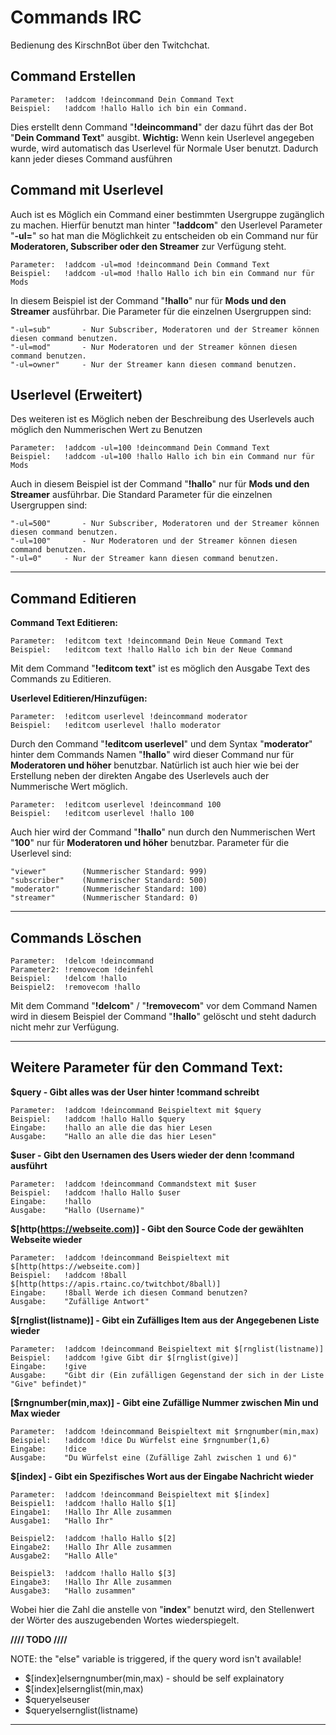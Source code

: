 # Commands IRC

Bedienung des KirschnBot über den Twitchchat.

## Command Erstellen

	Parameter:	!addcom !deincommand Dein Command Text
	Beispiel:	!addcom !hallo Hallo ich bin ein Command.

Dies erstellt denn Command "**!deincommand**" der dazu führt das der Bot "**Dein Command Text**" ausgibt.
**Wichtig:** Wenn kein Userlevel angegeben wurde, wird automatisch das Userlevel für Normale User benutzt.
Dadurch kann jeder dieses Command ausführen


## Command mit Userlevel

Auch ist es Möglich ein Command einer bestimmten Usergruppe zugänglich zu machen.
Hierfür benutzt man hinter "**!addcom**" den Userlevel Parameter "**-ul=**" so hat man die Möglichkeit zu entscheiden ob ein Command nur für **Moderatoren, Subscriber oder den Streamer** zur Verfügung steht.

	Parameter:	!addcom -ul=mod !deincommand Dein Command Text
	Beispiel:	!addcom -ul=mod !hallo Hallo ich bin ein Command nur für Mods

In diesem Beispiel ist der Command "**!hallo**" nur für **Mods und den Streamer** ausführbar.
Die Parameter für die einzelnen Usergruppen sind:

	"-ul=sub"		- Nur Subscriber, Moderatoren und der Streamer können diesen command benutzen.
	"-ul=mod"		- Nur Moderatoren und der Streamer können diesen command benutzen.
	"-ul=owner"		- Nur der Streamer kann diesen command benutzen.


## Userlevel (Erweitert)

Des weiteren ist es Möglich neben der Beschreibung des Userlevels auch möglich den Nummerischen Wert zu Benutzen

	Parameter:	!addcom -ul=100 !deincommand Dein Command Text
	Beispiel:	!addcom -ul=100 !hallo Hallo ich bin ein Command nur für Mods

Auch in diesem Beispiel ist der Command "**!hallo**" nur für **Mods und den Streamer** ausführbar.
Die Standard Parameter für die einzelnen Usergruppen sind:

	"-ul=500"		- Nur Subscriber, Moderatoren und der Streamer können diesen command benutzen.
	"-ul=100"		- Nur Moderatoren und der Streamer können diesen command benutzen.
	"-ul=0"		- Nur der Streamer kann diesen command benutzen.

<hr>

## Command Editieren

**Command Text Editieren:**

	Parameter:	!editcom text !deincommand Dein Neue Command Text
	Beispiel:	!editcom text !hallo Hallo ich bin der Neue Command

Mit dem Command "**!editcom text**" ist es möglich den Ausgabe Text des Commands zu Editieren.

**Userlevel Editieren/Hinzufügen:**

	Parameter:	!editcom userlevel !deincommand moderator
	Beispiel:	!editcom userlevel !hallo moderator

Durch den Command "**!editcom userlevel**" und dem Syntax "**moderator**" hinter dem Commands Namen "**!hallo**" wird dieser Command nur für **Moderatoren und höher** benutzbar.
Natürlich ist auch hier wie bei der Erstellung neben der direkten Angabe des Userlevels auch der Nummerische Wert möglich.

	Parameter:	!editcom userlevel !deincommand 100
	Beispiel:	!editcom userlevel !hallo 100

Auch hier wird der Command "**!hallo**" nun durch den Nummerischen Wert "**100**" nur für **Moderatoren und höher** benutzbar.
Parameter für die Userlevel sind:

	"viewer"		(Nummerischer Standard: 999)
	"subscriber"	(Nummerischer Standard: 500)
	"moderator"		(Nummerischer Standard: 100)
	"streamer"		(Nummerischer Standard: 0)

<hr>

## Commands Löschen

	Parameter:	!delcom !deincommand
	Parameter2:	!removecom !deinfehl
	Beispiel:	!delcom !hallo
	Beispiel2:	!removecom !hallo

Mit dem Command "**!delcom**" / "**!removecom**" vor dem Command Namen wird in diesem Beispiel der Command "**!hallo**" gelöscht und steht dadurch nicht mehr zur Verfügung.

<hr>

## Weitere Parameter für den Command Text:

**$query - Gibt alles was der User hinter !command schreibt**

	Parameter:	!addcom !deincommand Beispieltext mit $query
	Beispiel: 	!addcom !hallo Hallo $query
	Eingabe:	!hallo an alle die das hier Lesen
	Ausgabe:	"Hallo an alle die das hier Lesen"

**$user - Gibt den Usernamen des Users wieder der denn !command ausführt**

	Parameter:	!addcom !deincommand Commandstext mit $user
	Beispiel: 	!addcom !hallo Hallo $user
	Eingabe:	!hallo
	Ausgabe:	"Hallo (Username)"

**$[http(https://webseite.com)] - Gibt den Source Code der gewählten Webseite wieder**

	Parameter:	!addcom !deincommand Beispieltext mit $[http(https://webseite.com)]
	Beispiel: 	!addcom !8ball $[http(https://apis.rtainc.co/twitchbot/8ball)]
	Eingabe:	!8ball Werde ich diesen Command benutzen?
	Ausgabe:	"Zufällige Antwort"

**$[rnglist(listname)] - Gibt ein Zufälliges Item aus der Angegebenen Liste wieder**

	Parameter:	!addcom !deincommand Beispieltext mit $[rnglist(listname)]
	Beispiel: 	!addcom !give Gibt dir $[rnglist(give)]
	Eingabe:	!give
	Ausgabe:	"Gibt dir (Ein zufälligen Gegenstand der sich in der Liste "Give" befindet)"

**[$rngnumber(min,max)] - Gibt eine Zufällige Nummer zwischen Min und Max wieder**

	Parameter:	!addcom !deincommand Beispieltext mit $rngnumber(min,max)
	Beispiel: 	!addcom !dice Du Würfelst eine $rngnumber(1,6)
	Eingabe:	!dice
	Ausgabe:	"Du Würfelst eine (Zufällige Zahl zwischen 1 und 6)"

**$[index] - Gibt ein Spezifisches Wort aus der Eingabe Nachricht wieder**

	Parameter:	!addcom !deincommand Beispieltext mit $[index]
	Beispiel1: 	!addcom !hallo Hallo $[1]
	Eingabe1:	!Hallo Ihr Alle zusammen
	Ausgabe1:	"Hallo Ihr"

	Beispiel2: 	!addcom !hallo Hallo $[2]
	Eingabe2:	!Hallo Ihr Alle zusammen
	Ausgabe2:	"Hallo Alle"

	Beispiel3: 	!addcom !hallo Hallo $[3]
	Eingabe3:	!Hallo Ihr Alle zusammen
	Ausgabe3:	"Hallo zusammen"

Wobei hier die Zahl die anstelle von "**index**" benutzt wird, den Stellenwert der Wörter des auszugebenden Wortes wiederspiegelt. 

**//// TODO ////**

NOTE: the "else" variable is triggered, if the query word isn't available!

- $[index]elserngnumber(min,max) - should be self explainatory
- $[index]elsernglist(min,max)
- $queryelseuser
- $queryelsernglist(listname)

<hr>
